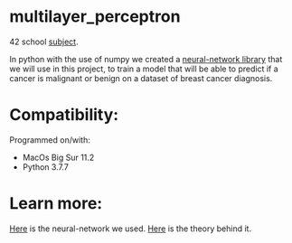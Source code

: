 # multilayer_perceptron
42 school [subject](https://cdn.intra.42.fr/pdf/pdf/60846/en.subject.pdf).

In python with the use of numpy we created a [neural-network library](https://github.com/artainmo/NeuralNetworkLib) that we will use in this project, to train a model that will be able to predict if a cancer is malignant or benign on a dataset of breast cancer diagnosis.

# Compatibility:
Programmed on/with:
* MacOs Big Sur 11.2
* Python 3.7.7

# Learn more:
[Here](https://github.com/artainmo/NeuralNetworkLib) is the neural-network we used.
[Here](https://github.com/artainmo/neural-networks) is the theory behind it.
